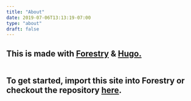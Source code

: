 ```yaml
---
title: "About"
date: 2019-07-06T13:13:19-07:00
type: "about"
draft: false
---
```


<h2>This is made with <a href="https://forestry.io">Forestry</a> & <a href="https://gohugo.io">Hugo.</a> <br><br>

To get started, import this site into Forestry or checkout the repository <a href={https://github.com/kendallstrautman/starter-blog-hugo}>here</a>.</h2>

